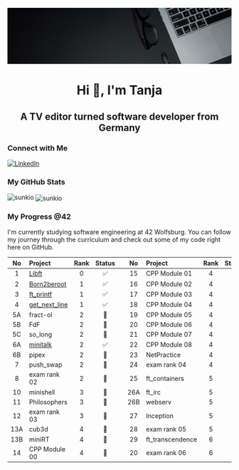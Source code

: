 [![](https://raw.githubusercontent.com/Sunkio/Sunkio/main/Tanja-Schmidt-Software-Developer_github-banner_animated.gif)](https://www.linkedin.com/in/tanja-schmidt-667a36122/)

<h1 align="center">Hi 👋, I'm Tanja</h1>
<h2 align="center">A TV editor turned software developer from Germany</h2>

<h3 align="left">Connect with Me</h3>

[![LinkedIn](https://img.shields.io/badge/-LinkedIn-0e76a8?style=flat-square&logo=linkedin&logoColor=white)](https://www.linkedin.com/in/tanja-schmidt-667a36122/)
<!-- [![Docker Hub](https://img.shields.io/badge/-Docker%20Hub-0db7ed?style=flat-square&logo=docker&logoColor=white)](https://hub.docker.com/u/) -->
<!-- [![Personal Website](https://img.shields.io/badge/-Personal%20Website-f8f8fa?style=flat-square)](https://tanjasportfolio.com) -->

<h3 align="left">My GitHub Stats</h3>

<p><img align="left" src="https://github-readme-stats.vercel.app/api/top-langs?username=sunkio&show_icons=true&locale=en&layout=compact" alt="sunkio" /></p>

<p>&nbsp;<img align="center" src="https://github-readme-stats.vercel.app/api?username=sunkio&show_icons=true&locale=en" alt="sunkio" /></p>

<!-- <p><img align="center" src="https://github-readme-streak-stats.herokuapp.com/?user=sunkio&" alt="sunkio" /></p> -->

<h3 align="left">My Progress @42</h3>

<p>I'm currently studying software engineering at 42 Wolfsburg. You can follow my journey through the curriculum and check out some of my code right here on GitHub.</p>

| No  | Project                             | Rank | Status |   | No  | Project          | Rank | Status |
| :-: | :---------------------------------  |:--:  | :----: | - | :-: | :--------------- | :--: |:----:  |
| 1   | [Libft](../../../42_libft)          |  0   |   ✅   |   | 15  | CPP Module 01    |  4   |  🔵    |
| 2   | [Born2beroot](https://gist.github.com/Sunkio/490e137167738746b9c2b7dc19889f1d) |  1   |   ✅   |   | 16  | CPP Module 02    |  4   |  🔵    |
| 3   | [ft_printf](../../../42_ft_printf)  |  1   |   ✅   |   | 17  | CPP Module 03    |  4   |  🔵    |
| 4   | [get_next_line](../../../42_gnl) 	  |  1   |   ✅   |   | 18  | CPP Module 04    |  4   |  🔵    |
| 5A  | fract-ol                            |  2	 |   🔵   |   | 19  | CPP Module 05    |  4   |  🔵    |
| 5B  | FdF									                |  2   |   🔵   |   | 20  | CPP Module 06    |  4   |  🔵    |
| 5C  | so_long								              |  2	 |   🔵   |   | 21  | CPP Module 07    |  4   |  🔵    |
| 6A  | [minitalk](../../../42_minitalk)    |  2   |   ✅   |   | 22  | CPP Module 08    |  4   |  🔵    |
| 6B  | pipex      							            |  2	 |   🔷   |   | 23  | NetPractice      |  4   |  🔵    |
| 7   | push_swap	                          |  2	 |	 🔶   |   | 24  | exam rank 04     |  4   |  🔵    |
| 8   | exam rank 02							          |  2   |   🔶   |   | 25  | ft_containers    |  5   |  🔵    |
| 10  | minishell			 					            |  3	 |   🔵   |   | 26A | ft_irc           |  5   |  🔵    |
| 11  | Philosophers                        |  3   |   🔵   |   | 26B | webserv          |  5   |  🔵    |
| 12  | exam rank 03                        |  3   |   🔵   |   | 27  | Inception        |  5   |  🔵    |
| 13A | cub3d 	 	                          |  4   |   🔵   |   | 28  | exam rank 05     |  5   |  🔵    |
| 13B | miniRT                              |  4   |   🔵   |   | 29  | ft_transcendence |  6   |  🔵    |
| 14  | CPP Module 00                       |  4   |   🔵   |   | 20  | exam rank 06     |  6   |  🔵    |


<!--
**Sunkio/Sunkio** is a ✨ _special_ ✨ repository because its `README.md` (this file) appears on your GitHub profile.

Here are some ideas to get you started:

- 🔭 I’m currently working on ...
- 🌱 I’m currently learning ...
- 👯 I’m looking to collaborate on ...
- 🤔 I’m looking for help with ...
- 💬 Ask me about ...
- 📫 How to reach me: ...
- 😄 Pronouns: ...
- ⚡ Fun fact: ...
-->
